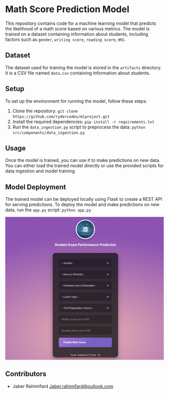 # Math Score Prediction Model

This repository contains code for a machine learning model that predicts the likelihood of a math score based on various metrics. The model is trained on a dataset containing information about students, including factors such as `gender`, `writing score`, `reading score`, etc.

## Dataset

The dataset used for training the model is stored in the `artifacts` directory. It is a CSV file named `data.csv` containing information about students.

## Setup

To set up the environment for running the model, follow these steps:

1. Clone the repository: `git clone https://github.com/rydercodes/mlproject.git`
2. Install the required dependencies: `pip install -r requirements.txt`
3. Run the `data_ingestion.py` script to preprocess the data: `python src/components/data_ingestion.py`

## Usage

Once the model is trained, you can use it to make predictions on new data. You can either load the trained model directly or use the provided scripts for data ingestion and model training. 

## Model Deployment

The trained model can be deployed locally using Flask to create a REST API for serving predictions. To deploy the model and make predictions on new data, run the `app.py` script:
`python app.py`


![](prediction.png)

## Contributors

- Jaber Rahimifard <Jaber.rahimifard@outlook.com>
